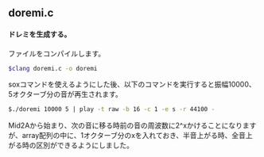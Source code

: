 ## doremi.c  
#### ドレミを生成する。  
ファイルをコンパイルします。  
```bash  
$clang doremi.c -o doremi  
```  
soxコマンドを使えるようにした後、以下のコマンドを実行すると振幅10000、5オクターブ分の音が再生されます。  
```bash
$./doremi 10000 5 | play -t raw -b 16 -c 1 -e s -r 44100 -
```  
Mid2Aから始まり、次の音に移る時前の音の周波数に2^xかけることになりますが、array配列の中に、1オクターブ分のxを入れておき、半音上がる時、全音上がる時の区別ができるようにしました。  
